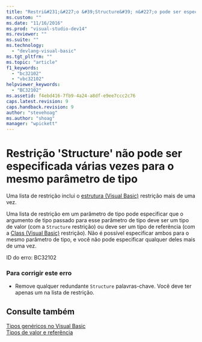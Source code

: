 ```yaml
---
title: "Restri&#231;&#227;o &#39;Structure&#39; n&#227;o pode ser especificada v&#225;rias vezes para o mesmo par&#226;metro de tipo | Microsoft Docs"
ms.custom: ""
ms.date: "11/16/2016"
ms.prod: "visual-studio-dev14"
ms.reviewer: ""
ms.suite: ""
ms.technology: 
  - "devlang-visual-basic"
ms.tgt_pltfrm: ""
ms.topic: "article"
f1_keywords: 
  - "bc32102"
  - "vbc32102"
helpviewer_keywords: 
  - "BC32102"
ms.assetid: f4ebd416-7fb9-4a24-a8df-e9ee7ccc2c76
caps.latest.revision: 9
caps.handback.revision: 9
author: "stevehoag"
ms.author: "shoag"
manager: "wpickett"
---
```

# Restri&#231;&#227;o &#39;Structure&#39; n&#227;o pode ser especificada v&#225;rias vezes para o mesmo par&#226;metro de tipo
Uma lista de restrição inclui o [estrutura \(Visual Basic\)](http://msdn.microsoft.com/pt-br/263ce115-ac36-4c05-8cb7-0e0eead5c6d0) restrição mais de uma vez.  
  
 Uma lista de restrição em um parâmetro de tipo pode especificar que o argumento de tipo passado para esse parâmetro de tipo deve ser um tipo de valor \(com a `Structure` restrição\) ou deve ser um tipo de referência \(com a [Class \(Visual Basic\)](http://msdn.microsoft.com/pt-br/0777c6e6-46bc-451b-ad70-57b49d4ef4f7) restrição\). Não é possível especificar ambos para o mesmo parâmetro de tipo, e você não pode especificar qualquer deles mais de uma vez.  
  
 ID do erro: BC32102  
  
### Para corrigir este erro  
  
-   Remove qualquer redundante `Structure` palavras\-chave. Você deve ter apenas um na lista de restrição.  
  
## Consulte também  
 [Tipos genéricos no Visual Basic](../../visual-basic/programming-guide/language-features/data-types/generic-types.md)   
 [Tipos de valor e referência](../../visual-basic/programming-guide/language-features/data-types/value-types-and-reference-types.md)